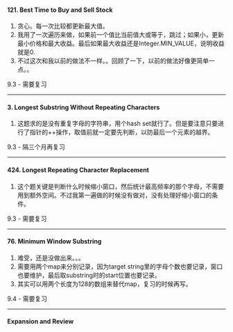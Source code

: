 #### 121. Best Time to Buy and Sell Stock

1. 贪心。每一次比较都更新最大值。
2. 我用了一次遍历来做，如果前一个值比当前值大或等于，跳过；如果小，更新最小价格和最大收益。最后如果最大收益还是Integer.MIN_VALUE，说明收益就是0.
3. 不过这次和我以前的做法不一样。。回顾了一下，以前的做法好像更简单一点。。

9.3 - 需要复习

---

#### 3. Longest Substring Without Repeating Characters

1. 这题求的是没有重复字母的字符串，用个hash set就行了。但是要注意只要进行了指针的++操作，取值前就一定要先判断，以防最后一个元素的越界。

9.3 - 隔三个月再复习

---

#### 424. Longest Repeating Character Replacement

1. 这个题关键是判断什么时候缩小窗口，然后统计最高频率的那个字母，不需要用到额外空间。不过我第一遍做的时候没有做对，没有处理好缩小窗口的条件。

9.3 - 需要复习

---
#### 76. Minimum Window Substring

1. 难受，还是没做出来。。。
2. 需要用两个map来分别记录，因为target string里的字母个数也要记录，窗口也要维护，最后取substring时的start位置也要记录。
3. 其实可以用两个长度为128的数组来替代map，复习的时候再写。

9.4 - 需要复习

---
#### Expansion and Review